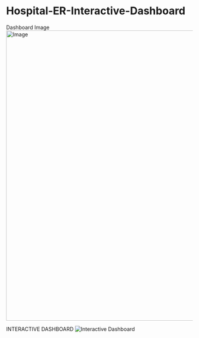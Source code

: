 # Hospital-ER-Interactive-Dashboard
Dashboard Image<img width="1783" height="783" alt="Image" src="https://github.com/user-attachments/assets/be420458-25c9-4d3e-a9fa-aacf6edee122" />

INTERACTIVE DASHBOARD
![Interactive Dashboard](https://github.com/user-attachments/assets/c3dee751-7adb-4232-bd67-eb92e0f36d8f)
